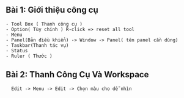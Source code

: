 ## Bài 1: Giới thiệu công cụ

```
- Tool Box ( Thanh công cụ )
- Option( Tùy chỉnh ) R-click => reset all tool 
- Menu
- Panel(Bản điều khiển) -> Window -> Panel( tên panel cần dùng)
- Taskbar(Thanh tác vụ)
- Status
- Ruler ( Thước )
```

## Bài 2: Thanh Công Cụ Và Workspace
``` 
  Edit -> Menu -> Edit -> Chọn màu cho dễ nhìn

```
